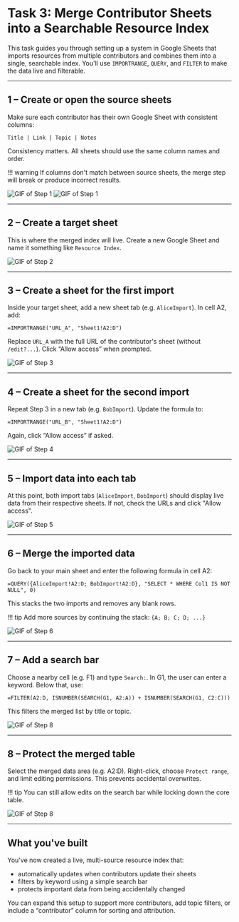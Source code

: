 # Task 3: Merge Contributor Sheets into a Searchable Resource Index

This task guides you through setting up a system in Google Sheets that imports resources from multiple contributors and combines them into a single, searchable index. You'll use `IMPORTRANGE`, `QUERY`, and `FILTER` to make the data live and filterable.

---

## 1 – Create or open the source sheets
Make sure each contributor has their own Google Sheet with consistent columns:
```
Title | Link | Topic | Notes
```
Consistency matters. All sheets should use the same column names and order.

!!! warning
    If columns don't match between source sheets, the merge step will break or produce incorrect results.

![GIF of Step 1](assets/task3/step1a.gif)
![GIF of Step 1](assets/task3/step1b.gif)

---

## 2 – Create a target sheet
This is where the merged index will live. Create a new Google Sheet and name it something like `Resource Index`.

![GIF of Step 2](assets/task3/step2.gif)

---

## 3 – Create a sheet for the first import
Inside your target sheet, add a new sheet tab (e.g. `AliceImport`). In cell A2, add:
```excel
=IMPORTRANGE("URL_A", "Sheet1!A2:D")
```
Replace `URL_A` with the full URL of the contributor's sheet (without `/edit?...`). Click “Allow access” when prompted.

![GIF of Step 3](assets/task3/step3.gif)

---

## 4 – Create a sheet for the second import
Repeat Step 3 in a new tab (e.g. `BobImport`). Update the formula to:
```excel
=IMPORTRANGE("URL_B", "Sheet1!A2:D")
```
Again, click “Allow access” if asked.

![GIF of Step 4](assets/task3/step4.gif)

---

## 5 – Import data into each tab
At this point, both import tabs (`AliceImport`, `BobImport`) should display live data from their respective sheets. If not, check the URLs and click "Allow access".

![GIF of Step 5](assets/task3/step5.gif)

---

## 6 – Merge the imported data
Go back to your main sheet and enter the following formula in cell A2:
```excel
=QUERY({AliceImport!A2:D; BobImport!A2:D}, "SELECT * WHERE Col1 IS NOT NULL", 0)
```
This stacks the two imports and removes any blank rows.

!!! tip
    Add more sources by continuing the stack: `{A; B; C; D; ...}`

![GIF of Step 6](assets/task3/step6.gif)

---

## 7 – Add a search bar
Choose a nearby cell (e.g. F1) and type `Search:`. In G1, the user can enter a keyword.
Below that, use:
```excel
=FILTER(A2:D, ISNUMBER(SEARCH(G1, A2:A)) + ISNUMBER(SEARCH(G1, C2:C)))
```
This filters the merged list by title or topic.

![GIF of Step 8](assets/task3/step7.gif)

---

## 8 – Protect the merged table
Select the merged data area (e.g. A2:D). Right-click, choose `Protect range`, and limit editing permissions. This prevents accidental overwrites.

!!! tip
    You can still allow edits on the search bar while locking down the core table.

![GIF of Step 8](assets/task3/protect.gif)

---

## What you've built
You've now created a live, multi-source resource index that:

+ automatically updates when contributors update their sheets
+ filters by keyword using a simple search bar
+ protects important data from being accidentally changed

You can expand this setup to support more contributors, add topic filters, or include a “contributor” column for sorting and attribution.

